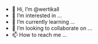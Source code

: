 - 👋 Hi, I’m @wertikall
- 👀 I’m interested in ...
- 🌱 I’m currently learning ...
- 💞️ I’m looking to collaborate on ...
- 📫 How to reach me ...

<!---
wertikall/wertikall is a ✨ special ✨ repository because its `README.md` (this file) appears on your GitHub profile.
You can click the Preview link to take a look at your changes.
--->
